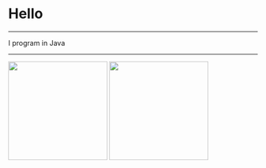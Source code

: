 

# Hello
***
I program in Java


***


<div>
  <img height="200rem" src="https://github-readme-stats.vercel.app/api?username=MarioJunior01&hide=contribs&hide_title=true&include_all_commits=true&show_icons=true&theme=transparent" />
  <img height="200rem" src="https://github-readme-stats.vercel.app/api/top-langs/?username=MarioJunior01&layout=donut&theme=transparent" />
</div>
